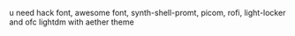 u need hack font, awesome font, synth-shell-promt, picom, rofi, light-locker and ofc lightdm with aether theme
